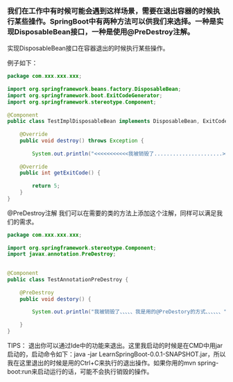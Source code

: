 ### 我们在工作中有时候可能会遇到这样场景，需要在退出容器的时候执行某些操作。SpringBoot中有两种方法可以供我们来选择。一种是实现DisposableBean接口，一种是使用@PreDestroy注解。

实现DisposableBean接口在容器退出的时候执行某些操作。

例子如下：
``` java
package com.xxx.xxx.xxx;
 
import org.springframework.beans.factory.DisposableBean;
import org.springframework.boot.ExitCodeGenerator;
import org.springframework.stereotype.Component;
 
@Component
public class TestImplDisposableBean implements DisposableBean, ExitCodeGenerator {
 
    @Override
    public void destroy() throws Exception {
 
        System.out.println("<<<<<<<<<<<我被销毁了......................>>>>>>>>>>>>>>>");
 
    @Override
    public int getExitCode() {
 
        return 5;
    }
}
```
@PreDestroy注解
我们可以在需要的类的方法上添加这个注解，同样可以满足我们的需求。
``` java
package com.xxx.xxx.xxx;
 
import org.springframework.stereotype.Component;
import javax.annotation.PreDestroy;
 

@Component
public class TestAnnotationPreDestroy {
 
    @PreDestroy
    public void destory() {
 
        System.out.println("我被销毁了、、、、、我是用的@PreDestory的方式、、、、、、");
      
    }
}
```

TIPS：
退出你可以通过Ide中的功能来退出。这里我启动的时候是在CMD中用jar启动的，启动命令如下：java -jar LearnSpringBoot-0.0.1-SNAPSHOT.jar，所以我在这里退出的时候是用的Ctrl+C来执行的退出操作。如果你用的mvn spring-boot:run来启动运行的话，可能不会执行销毁的操作。

